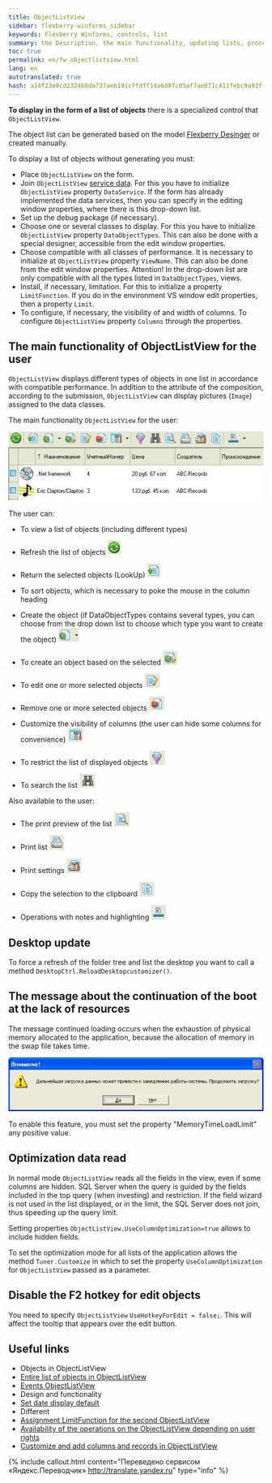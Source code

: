 ```yaml
---
title: ObjectListView
sidebar: flexberry-winforms_sidebar
keywords: Flexberry Winforms, controls, list
summary: the Description, the main functionality, updating lists, processing and load optimization list
toc: true
permalink: en/fw_objectlistview.html
lang: en
autotranslated: true
hash: a14f23e9cd2324b8da737aeb191cffdff1da6d07c05af7ae071c411febc9a93f
---
```


__To display in the form of a list of objects__ there is a specialized control that `ObjectListView`.

The object list can be generated based on the model [Flexberry Desinger](fd_landing_page.html) or created manually.

To display a list of objects without generating you must:

* Place `ObjectListView` on the form.
* Join `ObjectListView` [service data](fo_data-service.html). For this you have to initialize `ObjectListView` property `DataService`. If the form has already implemented the data services, then you can specify in the editing window properties, where there is this drop-down list.
* Set up the debug package (if necessary).
* Choose one or several classes to display. For this you have to initialize `ObjectListView` property `DataObjectTypes`. This can also be done with a special designer, accessible from the edit window properties.
* Choose compatible with all classes of performance. It is necessary to initialize at `ObjectListView` property `ViewName`. This can also be done from the edit window properties. Attention! In the drop-down list are only compatible with all the types listed in `DataObjectTypes`, views.
* Install, if necessary, limitation. For this to initialize a property `LimitFunction`. If you do in the environment VS window edit properties, then a property `Limit`.
* To configure, if necessary, the visibility of and width of columns. To configure `ObjectListView` property `Columns` through the properties.

## The main functionality of ObjectListView for the user

`ObjectListView` displays different types of objects in one list in accordance with compatible performance. In addition to the attribute of the composition, according to the submission, `ObjectListView` can display pictures (`Image`) assigned to the data classes.

The main functionality `ObjectListView` for the user:

![](/images/pages/products/flexberry-winforms/controls/olv/primer15.jpg)

The user can:

* To view a list of objects (including different types)
* Refresh the list of objects ![](/images/pages/products/flexberry-winforms/controls/olv/primer16.jpg)

* Return the selected objects (LookUp) ![](/images/pages/products/flexberry-winforms/controls/olv/primer17.jpg)

* To sort objects, which is necessary to poke the mouse in the column heading
* Create the object (if DataObjectTypes contains several types, you can choose from the drop down list to choose which type you want to create the object) ![](/images/pages/products/flexberry-winforms/controls/olv/primer18.jpg)

* To create an object based on the selected ![](/images/pages/products/flexberry-winforms/controls/olv/primer19.jpg)

* To edit one or more selected objects ![](/images/pages/products/flexberry-winforms/controls/olv/primer20.jpg)

* Remove one or more selected objects ![](/images/pages/products/flexberry-winforms/controls/olv/primer21.jpg)

* Customize the visibility of columns (the user can hide some columns for convenience) ![](/images/pages/products/flexberry-winforms/controls/olv/primer22.jpg)

* To restrict the list of displayed objects ![](/images/pages/products/flexberry-winforms/controls/olv/primer23.jpg)

* To search the list ![](/images/pages/products/flexberry-winforms/controls/olv/primer24.jpg)

Also available to the user:

* The print preview of the list ![](/images/pages/products/flexberry-winforms/controls/olv/primer25.jpg)

* Print list ![](/images/pages/products/flexberry-winforms/controls/olv/primer26.jpg)

* Print settings ![](/images/pages/products/flexberry-winforms/controls/olv/primer27.jpg)

* Copy the selection to the clipboard ![](/images/pages/products/flexberry-winforms/controls/olv/primer28.jpg)

* Operations with notes and highlighting ![](/images/pages/products/flexberry-winforms/controls/olv/primer29.jpg)

## Desktop update

To force a refresh of the folder tree and list the desktop you want to call a method `DesktopCtrl.ReloadDesktopcustomizer()`.

## The message about the continuation of the boot at the lack of resources

The message continued loading occurs when the exhaustion of physical memory allocated to the application, because the allocation of memory in the swap file takes time.

![](/images/pages/products/flexberry-winforms/controls/olv/load-question.jpg)

To enable this feature, you must set the property "MemoryTimeLoadLimit" any positive value.

## Optimization data read

In normal mode `ObjectListView` reads all the fields in the view, even if some columns are hidden. SQL Server when the query is guided by the fields included in the top query (when investing) and restriction. If the field wizard is not used in the list displayed, or in the limit, the SQL Server does not join, thus speeding up the query limit.

Setting properties `ObjectListView.UseColumnOptimization=true` allows to include hidden fields.

To set the optimization mode for all lists of the application allows the method `Tuner.Customize` in which to set the property `UseColumnOptimization` for `ObjectListView` passed as a parameter.

## Disable the F2 hotkey for edit objects

You need to specify `ObjectListView` `UseHotkeyForEdit = false;`. This will affect the tooltip that appears over the edit button.

## Useful links

* Objects in ObjectListView
* [Entire list of objects in ObjectListView](fw_put-list-objects.html)
* [Events ОbjectListView](fw_olv-event.html)
* Design and functionality
* [Set date display default](fw_date-format.html)
* Different
* [Assignment LimitFunction for the second ObjectListView](fw_assigning-limit-function-second-objectlistview.html)
* [Availability of the operations on the ObjectListView depending on user rights](fw_objectlistview-rights.html)
* [Customize and add columns and records in ObjectListView](fw_desktop-operations.html)



{% include callout.html content="Переведено сервисом «Яндекс.Переводчик» <http://translate.yandex.ru>" type="info" %}